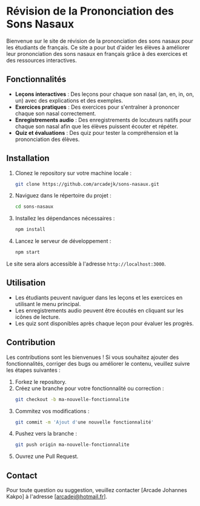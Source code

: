 # Révision de la Prononciation des Sons Nasaux

Bienvenue sur le site de révision de la prononciation des sons nasaux pour les étudiants de français. Ce site a pour but d'aider les élèves à améliorer leur prononciation des sons nasaux en français grâce à des exercices et des ressources interactives.

## Fonctionnalités

- **Leçons interactives** : Des leçons pour chaque son nasal (an, en, in, on, un) avec des explications et des exemples.
- **Exercices pratiques** : Des exercices pour s'entraîner à prononcer chaque son nasal correctement.
- **Enregistrements audio** : Des enregistrements de locuteurs natifs pour chaque son nasal afin que les élèves puissent écouter et répéter.
- **Quiz et évaluations** : Des quiz pour tester la compréhension et la prononciation des élèves.

## Installation

1. Clonez le repository sur votre machine locale :
   ```bash
   git clone https://github.com/arcadejk/sons-nasaux.git
   ```

2. Naviguez dans le répertoire du projet :
   ```bash
   cd sons-nasaux
   ```

3. Installez les dépendances nécessaires :
   ```bash
   npm install
   ```

4. Lancez le serveur de développement :
   ```bash
   npm start
   ```

Le site sera alors accessible à l'adresse `http://localhost:3000`.

## Utilisation

- Les étudiants peuvent naviguer dans les leçons et les exercices en utilisant le menu principal.
- Les enregistrements audio peuvent être écoutés en cliquant sur les icônes de lecture.
- Les quiz sont disponibles après chaque leçon pour évaluer les progrès.

## Contribution

Les contributions sont les bienvenues ! Si vous souhaitez ajouter des fonctionnalités, corriger des bugs ou améliorer le contenu, veuillez suivre les étapes suivantes :

1. Forkez le repository.
2. Créez une branche pour votre fonctionnalité ou correction :
   ```bash
   git checkout -b ma-nouvelle-fonctionnalite
   ```
3. Commitez vos modifications :
   ```bash
   git commit -m 'Ajout d'une nouvelle fonctionnalité'
   ```
4. Pushez vers la branche :
   ```bash
   git push origin ma-nouvelle-fonctionnalite
   ```
5. Ouvrez une Pull Request.

## Contact

Pour toute question ou suggestion, veuillez contacter [Arcade Johannes Kakpo] à l'adresse [arcadej@hotmail.fr].
